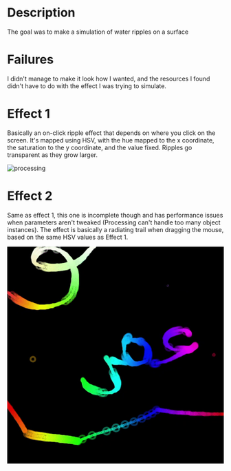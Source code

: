 # Description
The goal was to make a simulation of water ripples on a surface

# Failures
I didn't manage to make it look how I wanted, and the resources I found didn't have to do with the effect I was trying to simulate.

# Effect 1
Basically an on-click ripple effect that depends on where you click on the screen. It's mapped using HSV, with the hue mapped to the x coordinate, the saturation to the y coordinate, and the value fixed. Ripples go transparent as they grow larger.


![processing](https://github.com/soablackwhite/Intro-to-IM/blob/master/Week2/rippleEx2.gif)

# Effect 2
Same as effect 1, this one is incomplete though and has performance issues when parameters aren't tweaked (Processing can't handle too many object instances). The effect is basically a radiating trail when dragging the mouse, based on the same HSV values as Effect 1.


![processing](https://github.com/soablackwhite/Intro-to-IM/blob/master/Week2/rippleEx1.gif)

